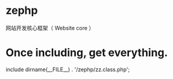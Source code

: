# zephp
网站开发核心框架（ Website core ）

# Once including, get everything.
include dirname(\_\_FILE\_\_) . '/zephp/zz.class.php';




